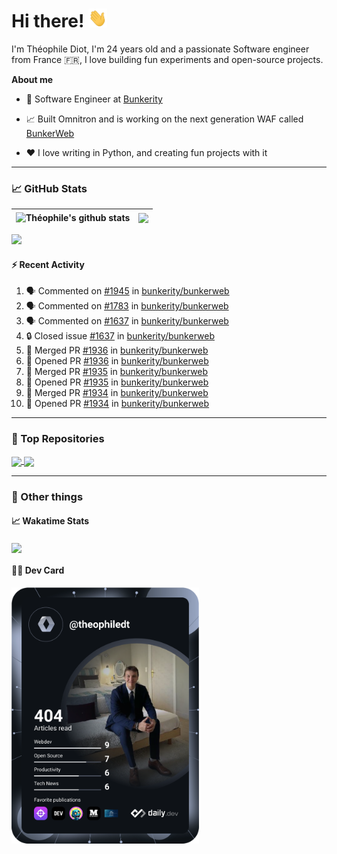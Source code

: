 # Hi there! <img src="./wave.gif" width="30px" height="30px" />

I'm Théophile Diot, I'm 24 years old and a passionate Software engineer from France 🇫🇷, I love building fun experiments and open-source projects.

**About me**

- 💼 Software Engineer at [Bunkerity](https://www.bunkerity.com/)

- 📈 Built Omnitron and is working on the next generation WAF called [BunkerWeb](https://www.bunkerweb.io)

- ❤️ I love writing in Python, and creating fun projects with it

---

### 📈 GitHub Stats

| <img align="center" src="https://github-readme-stats.vercel.app/api?username=TheophileDiot&show_icons=true&include_all_commits=true&theme=algolia&hide_border=true&rank_icon=github" alt="Théophile's github stats" /> | <img align="center" src="https://github-readme-stats.vercel.app/api/top-langs/?username=TheophileDiot&layout=compact&theme=algolia&hide_border=true" /> |
| ---------------------------------------------------------------------------------------------------------------------------------------------------------------------------------------------------------------------- | ------------------------------------------------------------------------------------------------------------------------------------------------------- |

![](https://github-readme-activity-graph.vercel.app/graph?username=TheophileDiot&theme=tokyo-night)

#### :zap: Recent Activity

<!--START_SECTION:activity-->
1. 🗣 Commented on [#1945](https://github.com/bunkerity/bunkerweb/issues/1945#issuecomment-2615072732) in [bunkerity/bunkerweb](https://github.com/bunkerity/bunkerweb)
2. 🗣 Commented on [#1783](https://github.com/bunkerity/bunkerweb/issues/1783#issuecomment-2614095902) in [bunkerity/bunkerweb](https://github.com/bunkerity/bunkerweb)
3. 🗣 Commented on [#1637](https://github.com/bunkerity/bunkerweb/issues/1637#issuecomment-2613377512) in [bunkerity/bunkerweb](https://github.com/bunkerity/bunkerweb)
4. 🔒 Closed issue [#1637](https://github.com/bunkerity/bunkerweb/issues/1637) in [bunkerity/bunkerweb](https://github.com/bunkerity/bunkerweb)
5. 🎉 Merged PR [#1936](https://github.com/bunkerity/bunkerweb/pull/1936) in [bunkerity/bunkerweb](https://github.com/bunkerity/bunkerweb)
6. 💪 Opened PR [#1936](https://github.com/bunkerity/bunkerweb/pull/1936) in [bunkerity/bunkerweb](https://github.com/bunkerity/bunkerweb)
7. 🎉 Merged PR [#1935](https://github.com/bunkerity/bunkerweb/pull/1935) in [bunkerity/bunkerweb](https://github.com/bunkerity/bunkerweb)
8. 💪 Opened PR [#1935](https://github.com/bunkerity/bunkerweb/pull/1935) in [bunkerity/bunkerweb](https://github.com/bunkerity/bunkerweb)
9. 🎉 Merged PR [#1934](https://github.com/bunkerity/bunkerweb/pull/1934) in [bunkerity/bunkerweb](https://github.com/bunkerity/bunkerweb)
10. 💪 Opened PR [#1934](https://github.com/bunkerity/bunkerweb/pull/1934) in [bunkerity/bunkerweb](https://github.com/bunkerity/bunkerweb)
<!--END_SECTION:activity-->

---

### 🔧 Top Repositories

<a href="https://github.com/bunkerity/bunkerweb">
  <img align="center" src="https://github-readme-stats.vercel.app/api/pin/?username=Bunkerity&repo=bunkerweb&theme=algolia" />
</a>
<a href="https://github.com/TheophileDiot/Omnitron">
  <img align="center" src="https://github-readme-stats.vercel.app/api/pin/?username=TheophileDiot&repo=Omnitron&theme=algolia" />
</a>

---

### 🎉 Other things

#### 📈 Wakatime Stats

<a href="https://wakatime.com/@theophile_bunkerity">
  <img align="center" src="https://github-readme-stats.vercel.app/api/wakatime?username=3aa5ce41-c253-43d9-8441-a721e446a45f&layout=compact&theme=algolia" />
</a>

#### 👨‍💻 Dev Card

<a href="https://app.daily.dev/TheophileDt">
  <img src="./devcard.svg" width="300" alt="Théophile Diot's Dev Card"/>
</a>
